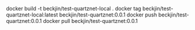 ﻿docker build -t beckjin/test-quartznet-local .
docker tag beckjin/test-quartznet-local:latest beckjin/test-quartznet:0.0.1
docker push beckjin/test-quartznet:0.0.1
docker pull beckjin/test-quartznet:0.0.1